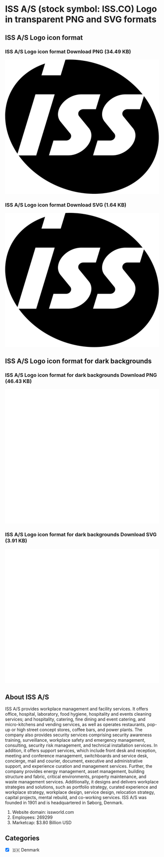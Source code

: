 # ISS A/S (stock symbol: ISS.CO) Logo in transparent PNG and SVG formats

## ISS A/S Logo icon format

### ISS A/S Logo icon format Download PNG (34.49 KB)

![ISS A/S Logo icon format Download PNG (34.49 KB)](/img/orig/ISS.CO-56ca67bd.png)

### ISS A/S Logo icon format Download SVG (1.64 KB)

![ISS A/S Logo icon format Download SVG (1.64 KB)](/img/orig/ISS.CO-98f0c85d.svg)

## ISS A/S Logo icon format for dark backgrounds

### ISS A/S Logo icon format for dark backgrounds Download PNG (46.43 KB)

![ISS A/S Logo icon format for dark backgrounds Download PNG (46.43 KB)](/img/orig/ISS.CO.D-6da6bec6.png)

### ISS A/S Logo icon format for dark backgrounds Download SVG (3.91 KB)

![ISS A/S Logo icon format for dark backgrounds Download SVG (3.91 KB)](/img/orig/ISS.CO.D-0e490ae1.svg)

## About ISS A/S

ISS A/S provides workplace management and facility services. It offers office, hospital, laboratory, food hygiene, hospitality and events cleaning services; and hospitality, catering, fine dining and event catering, and micro-kitchens and vending services, as well as operates restaurants, pop-up or high street concept stores, coffee bars, and power plants. The company also provides security services comprising security awareness training, surveillance, workplace safety and emergency management, consulting, security risk management, and technical installation services. In addition, it offers support services, which include front desk and reception, meeting and conference management, switchboards and service desk, concierge, mail and courier, document, executive and administrative support, and experience curation and management services. Further, the company provides energy management, asset management, building structure and fabric, critical environments, property maintenance, and waste management services. Additionally, it designs and delivers workplace strategies and solutions, such as portfolio strategy, curated experience and workplace strategy, workplace design, service design, relocation strategy, capital projects, mental rebuild, and co-working services. ISS A/S was founded in 1901 and is headquartered in Søborg, Denmark.

1. Website domain: issworld.com
2. Employees: 269299
3. Marketcap: $3.80 Billion USD


## Categories
- [x] 🇩🇰 Denmark
